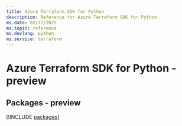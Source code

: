 ```yaml
---
title: Azure Terraform SDK for Python
description: Reference for Azure Terraform SDK for Python
ms.date: 02/27/2025
ms.topic: reference
ms.devlang: python
ms.service: terraform
---
```

# Azure Terraform SDK for Python - preview
## Packages - preview
[!INCLUDE [packages](terraform-index.md)]